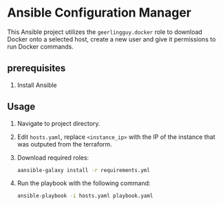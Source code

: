 # Ansible Configuration Manager

This Ansible project utilizes the `geerlingguy.docker` role to download Docker onto a selected host, create a new user and give it permissions to run Docker commands.

## prerequisites

1. Install Ansible


## Usage

1. Navigate to project directory.

2. Edit `hosts.yaml`, replace `<instance_ip>` with the IP of the instance that was outputed from the terraform.

3. Download required roles:
    ```bash
    aansible-galaxy install -r requirements.yml
    ```
4. Run the playbook with the following command:
    ```bash
    ansible-playbook -i hosts.yaml playbook.yaml   
    ```
